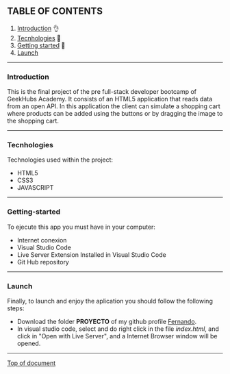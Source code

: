 
## TABLE OF CONTENTS

1. [Introduction](#introduction) :ok_hand:
2. [Tecnhologies](#tecnhologies) :floppy_disk:
2. [Getting started](#getting-started) :rocket:
3. [Launch](#launch)


***
### Introduction
This is the final project of the pre full-stack developer bootcamp of GeekHubs Academy.
It consists of an HTML5 application that reads data from an open API. In this application the client can simulate a shopping cart where products can be added using the buttons or by dragging the image to the shopping cart.
***

### Tecnhologies
Technologies used within the project:
* HTML5
* CSS3
* JAVASCRIPT


***
### Getting-started
To ejecute this app you must have in your computer:
- Internet conexion
- Visual Studio Code
- Live Server Extension Installed in Visual Studio Code
- Git Hub repository

***

### Launch
Finally, to launch and enjoy the aplication you should follow the following steps:
- Download the folder **PROYECTO** of my github profile [Fernando](https://github.com/Ferelbue/proyecto/tree/ramab).
- In visual studio code, select and do right click in the file *index.html*, and click in "Open with Live Server", and a Internet Browser window will be opened.

***

[Top of document](#table-of-contents)
